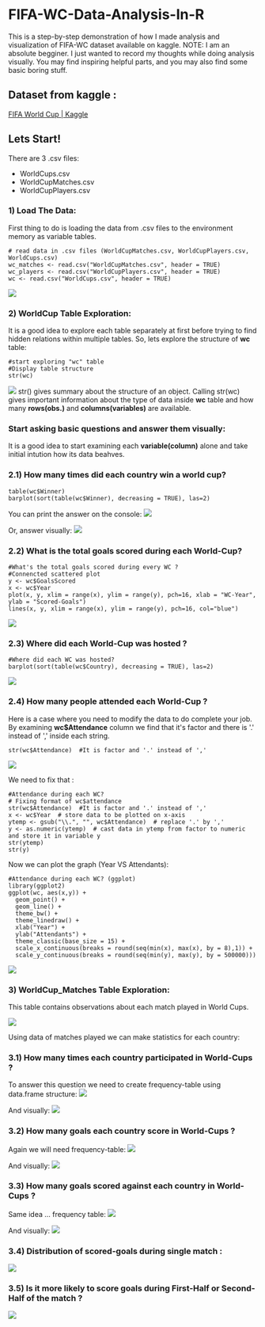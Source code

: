 # FIFA-WC-Data-Analysis-In-R

This is a step-by-step demonstration of how I made analysis and visualization of FIFA-WC dataset available on kaggle.
NOTE: I am an absolute begginer. I just wanted to record my thoughts while doing analysis visually. You may find inspiring helpful parts, and you may also find some basic boring stuff.

## Dataset from kaggle :
[FIFA World Cup | Kaggle](https://www.kaggle.com/abecklas/fifa-world-cup)

## Lets Start!
There are 3 .csv files:
- WorldCups.csv
-   WorldCupMatches.csv
-   WorldCupPlayers.csv

### 1) Load The Data:
First thing to do is loading the data from .csv files to the environment memory as variable tables.

``` {r}==
# read data in .csv files (WorldCupMatches.csv, WorldCupPlayers.csv, WorldCups.csv)
wc_matches <- read.csv("WorldCupMatches.csv", header = TRUE)
wc_players <- read.csv("WorldCupPlayers.csv", header = TRUE)
wc <- read.csv("WorldCups.csv", header = TRUE)
```
![](Graphs/wc.png)

### 2) WorldCup Table Exploration:
It is a good idea to explore each table separately at first before trying to find hidden relations within multiple tables.
So, lets explore the structure of **wc** table:

```
#start exploring "wc" table
#Display table structure
str(wc)
```
![](Graphs/str-wc.png)
str() gives summary about the structure of an object. Calling str(wc) gives important information about the type of data inside **wc** table and how many **rows(obs.)** and **columns(variables)** are available.

### Start asking basic questions and answer them visually:
It is a good idea to start examining each **variable(column)** alone and take initial intution how its data beahves.

### 2.1) How many times did each country win a world cup?
```
table(wc$Winner)
barplot(sort(table(wc$Winner), decreasing = TRUE), las=2)
```
You can print the answer on the console:
![](Graphs/table-wc$winner.png)

Or, answer visually:
![](Graphs/WC-Winners.png)

### 2.2) What is the total goals scored during each World-Cup?
```
#What's the total goals scored during every WC ?
#Connencted scattered plot
y <- wc$GoalsScored
x <- wc$Year
plot(x, y, xlim = range(x), ylim = range(y), pch=16, xlab = "WC-Year", ylab = "Scored-Goals")
lines(x, y, xlim = range(x), ylim = range(y), pch=16, col="blue")
```

![](Graphs/WC-Total-Goals.png)

### 2.3) Where did each World-Cup was hosted ?
```
#Where did each WC was hosted?
barplot(sort(table(wc$Country), decreasing = TRUE), las=2)
```
![](Graphs/WC-Hosts.png)

### 2.4) How many people attended each World-Cup ?
Here is a case where you need to modify the data to do complete your job.
By examining **wc$Attendance** column we find that it's factor and there is '.' instead of ',' inside each string.
```
str(wc$Attendance)  #It is factor and '.' instead of ','
```
![](Graphs/str-wc$attendace.png)

We need to fix that :
```
#Attendance during each WC?
# Fixing format of wc$attendance
str(wc$Attendance)  #It is factor and '.' instead of ','
x <- wc$Year  # store data to be plotted on x-axis
ytemp <- gsub("\\.", "", wc$Attendance)  # replace '.' by ','
y <- as.numeric(ytemp)  # cast data in ytemp from factor to numeric and store it in variable y
str(ytemp)
str(y)
```
Now we can plot the graph (Year VS Attendants):

```
#Attendance during each WC? (ggplot)
library(ggplot2)
ggplot(wc, aes(x,y)) + 
  geom_point() +
  geom_line() +
  theme_bw() +
  theme_linedraw() +
  xlab("Year") +
  ylab("Attendants") +
  theme_classic(base_size = 15) +
  scale_x_continuous(breaks = round(seq(min(x), max(x), by = 8),1)) +
  scale_y_continuous(breaks = round(seq(min(y), max(y), by = 500000))) 
```

![](Graphs/WC-Attendants-ggplot.png)


### 3) WorldCup_Matches Table Exploration:
This table contains observations about each match played in World Cups.

![](Graphs/str-wc-matches.png)

Using data of matches played we can make statistics for each country:

### 3.1) How many times each country participated in World-Cups ?
To answer this question we need to create frequency-table using data.frame structure:
![](Graphs/participation-frequency-table.png)

And visually:
![](Graphs/Participation_Frequency.png)

### 3.2) How many goals each country score in World-Cups ?
Again we will need frequency-table:
![](Graphs/scored-goals-frequency-table.png)

And visually:
![](Graphs/Scored_Goals.png)

### 3.3) How many goals scored against each country in World-Cups ?

Same idea ... frequency table:
![](Graphs/against-goals-frequency-table.png)

And visually:
![](Graphs/Against_Goals.png)

### 3.4) Distribution of scored-goals during single match :
![](Graphs/goals-In-Match-Histogram.png)

### 3.5) Is it more likely to score goals during First-Half or Second-Half of the match ?

![](Graphs/First_VS_Second_Half_Goals.png)







